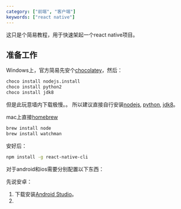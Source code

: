 ```yaml
---
category: ["前端", "客户端"]
keywords: ["react native"]
---
```


这只是个简易教程，用于快速架起一个react native项目。

<!-- more -->

## 准备工作

Windows上，官方简易先安个[chocolatey](https://chocolatey.org/install)，然后：

```bash
choco install nodejs.install
choco install python2
choco install jdk8
```

但是此玩意墙内下载极慢。。
所以建议直接自行安装[nodejs](https://nodejs.org/dist/v6.10.3/node-v6.10.3-x64.msi), [python](https://www.python.org/ftp/python/2.7.13/python-2.7.13.msi), [jdk8](http://download.oracle.com/otn-pub/java/jdk/8u131-b11/d54c1d3a095b4ff2b6607d096fa80163/jdk-8u131-windows-x64.exe)。

mac上直接[homebrew](https://brew.sh/)

```bash
brew install node
brew install watchman
```

安好后：
```bash
npm install -g react-native-cli
```

对于android和ios需要分别配置以下东西：

先说安卓：
1. 下载安装[Android Studio](https://developer.android.com/studio/index.html#win-bundle)。
2. 
